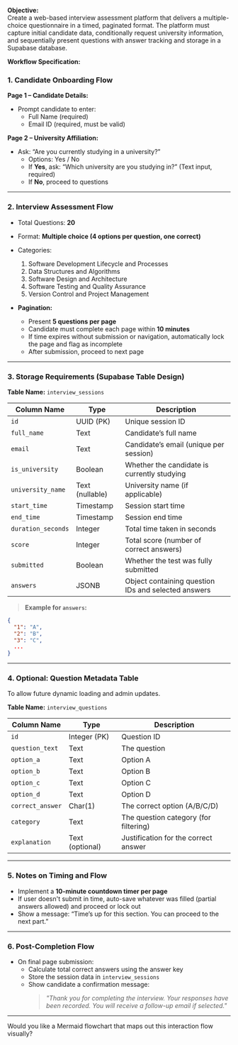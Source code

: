 **Objective:**  
Create a web-based interview assessment platform that delivers a multiple-choice questionnaire in a timed, paginated format. The platform must capture initial candidate data, conditionally request university information, and sequentially present questions with answer tracking and storage in a Supabase database.


**Workflow Specification:**

### **1. Candidate Onboarding Flow**

**Page 1 – Candidate Details:**
- Prompt candidate to enter:
  - Full Name (required)
  - Email ID (required, must be valid)

**Page 2 – University Affiliation:**
- Ask: “Are you currently studying in a university?”
  - Options: Yes / No
  - If **Yes**, ask: “Which university are you studying in?” (Text input, required)
  - If **No**, proceed to questions

---

### **2. Interview Assessment Flow**

- Total Questions: **20**
- Format: **Multiple choice (4 options per question, one correct)**
- Categories:
  1. Software Development Lifecycle and Processes
  2. Data Structures and Algorithms
  3. Software Design and Architecture
  4. Software Testing and Quality Assurance
  5. Version Control and Project Management

- **Pagination:**
  - Present **5 questions per page**
  - Candidate must complete each page within **10 minutes**
  - If time expires without submission or navigation, automatically lock the page and flag as incomplete
  - After submission, proceed to next page

---

### **3. Storage Requirements (Supabase Table Design)**

**Table Name:** `interview_sessions`

| Column Name         | Type           | Description                                         |
|---------------------|----------------|-----------------------------------------------------|
| `id`                | UUID (PK)      | Unique session ID                                   |
| `full_name`         | Text           | Candidate’s full name                               |
| `email`             | Text           | Candidate’s email (unique per session)              |
| `is_university`     | Boolean        | Whether the candidate is currently studying         |
| `university_name`   | Text (nullable)| University name (if applicable)                     |
| `start_time`        | Timestamp      | Session start time                                  |
| `end_time`          | Timestamp      | Session end time                                    |
| `duration_seconds`  | Integer        | Total time taken in seconds                         |
| `score`             | Integer        | Total score (number of correct answers)             |
| `submitted`         | Boolean        | Whether the test was fully submitted                |
| `answers`           | JSONB          | Object containing question IDs and selected answers |

> **Example for `answers`:**
```json
{
  "1": "A",
  "2": "B",
  "3": "C",
  ...
}
```

---

### **4. Optional: Question Metadata Table**

To allow future dynamic loading and admin updates.

**Table Name:** `interview_questions`

| Column Name       | Type           | Description                            |
|-------------------|----------------|----------------------------------------|
| `id`              | Integer (PK)   | Question ID                            |
| `question_text`   | Text           | The question                           |
| `option_a`        | Text           | Option A                               |
| `option_b`        | Text           | Option B                               |
| `option_c`        | Text           | Option C                               |
| `option_d`        | Text           | Option D                               |
| `correct_answer`  | Char(1)        | The correct option (A/B/C/D)           |
| `category`        | Text           | The question category (for filtering)  |
| `explanation`     | Text (optional)| Justification for the correct answer   |

---

### **5. Notes on Timing and Flow**

- Implement a **10-minute countdown timer per page**
- If user doesn't submit in time, auto-save whatever was filled (partial answers allowed) and proceed or lock out
- Show a message: “Time’s up for this section. You can proceed to the next part.”

---

### **6. Post-Completion Flow**

- On final page submission:
  - Calculate total correct answers using the answer key
  - Store the session data in `interview_sessions`
  - Show candidate a confirmation message:
    > *"Thank you for completing the interview. Your responses have been recorded. You will receive a follow-up email if selected."*

---

Would you like a Mermaid flowchart that maps out this interaction flow visually?